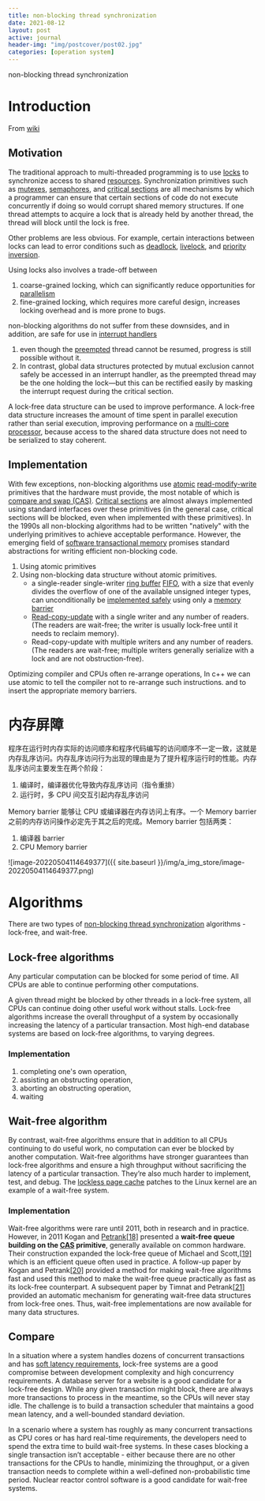 ```yaml
---
title: non-blocking thread synchronization
date: 2021-08-12
layout: post
active: journal
header-img: "img/postcover/post02.jpg"
categories: [operation system]
---
```


non-blocking thread synchronization

# Introduction

From [wiki](https://en.wikipedia.org/wiki/Non-blocking_algorithm)

## Motivation

The traditional approach to multi-threaded programming is to use [locks](https://en.wikipedia.org/wiki/Lock_(computer_science)) to synchronize access to shared [resources](https://en.wikipedia.org/wiki/Resource_(computer_science)). Synchronization primitives such as [mutexes](https://en.wikipedia.org/wiki/Mutual_exclusion), [semaphores](https://en.wikipedia.org/wiki/Semaphore_(programming)), and [critical sections](https://en.wikipedia.org/wiki/Critical_section) are all mechanisms by which a programmer can ensure that certain sections of code do not execute concurrently if doing so would corrupt shared memory structures. If one thread attempts to acquire a lock that is already held by another thread, the thread will block until the lock is free.

Other problems are less obvious. For example, certain interactions between locks can lead to error conditions such as [deadlock](https://en.wikipedia.org/wiki/Deadlock), [livelock](https://en.wikipedia.org/wiki/Livelock), and [priority inversion](https://en.wikipedia.org/wiki/Priority_inversion).

Using locks also involves a trade-off between 

1. coarse-grained locking, which can significantly reduce opportunities for [parallelism](https://en.wikipedia.org/wiki/Parallel_computing) 
2. fine-grained locking, which requires more careful design, increases locking overhead and is more prone to bugs.

non-blocking algorithms do not suffer from these downsides, and in addition, are safe for use in [interrupt handlers](https://en.wikipedia.org/wiki/Interrupt_handler)

1. even though the [preempted](https://en.wikipedia.org/wiki/Pre-emptive_multitasking) thread cannot be resumed, progress is still possible without it.
2. In contrast, global data structures protected by mutual exclusion cannot safely be accessed in an interrupt handler, as the preempted thread may be the one holding the lock—but this can be rectified easily by masking the interrupt request during the critical section.

A lock-free data structure can be used to improve performance. A lock-free data structure increases the amount of time spent in parallel execution rather than serial execution, improving performance on a [multi-core processor](https://en.wikipedia.org/wiki/Multi-core_processor), because access to the shared data structure does not need to be serialized to stay coherent.

## Implementation

With few exceptions, non-blocking algorithms use [atomic](https://en.wikipedia.org/wiki/Linearizability) [read-modify-write](https://en.wikipedia.org/wiki/Read-modify-write) primitives that the hardware must provide, the most notable of which is [compare and swap (CAS)](https://en.wikipedia.org/wiki/Compare-and-swap). [Critical sections](https://en.wikipedia.org/wiki/Critical_section) are almost always implemented using standard interfaces over these primitives (in the general case, critical sections will be blocked, even when implemented with these primitives). In the 1990s all non-blocking algorithms had to be written "natively" with the underlying primitives to achieve acceptable performance. However, the emerging field of [software transactional memory](https://en.wikipedia.org/wiki/Software_transactional_memory) promises standard abstractions for writing efficient non-blocking code.

1. Using atomic primitives
2. Using non-blocking data structure without atomic primitives. 
   - a single-reader single-writer [ring buffer](https://en.wikipedia.org/wiki/Circular_buffer) [FIFO](https://en.wikipedia.org/wiki/FIFO_(computing_and_electronics)), with a size that evenly divides the overflow of one of the available unsigned integer types, can unconditionally be [implemented safely](https://en.wikipedia.org/wiki/Producer–consumer_problem#Without_semaphores_or_monitors) using only a [memory barrier](https://en.wikipedia.org/wiki/Memory_barrier)
   - [Read-copy-update](https://en.wikipedia.org/wiki/Read-copy-update) with a single writer and any number of readers. (The readers are wait-free; the writer is usually lock-free until it needs to reclaim memory).
   - Read-copy-update with multiple writers and any number of readers. (The readers are wait-free; multiple writers generally serialize with a lock and are not obstruction-free).

Optimizing compiler and CPUs often re-arrange operations, In c++ we can use atomic to tell the compiler not to re-arrange such instructions. and to insert the appropriate memory barriers. 

# 内存屏障

程序在运行时内存实际的访问顺序和程序代码编写的访问顺序不一定一致，这就是内存乱序访问。内存乱序访问行为出现的理由是为了提升程序运行时的性能。内存乱序访问主要发生在两个阶段：

1. 编译时，编译器优化导致内存乱序访问（指令重排）
2. 运行时，多 CPU 间交互引起内存乱序访问

Memory barrier 能够让 CPU 或编译器在内存访问上有序。一个 Memory barrier 之前的内存访问操作必定先于其之后的完成。Memory barrier 包括两类：

1. 编译器 barrier
2. CPU Memory barrier

![image-20220504114649377]({{ site.baseurl }}/img/a_img_store/image-20220504114649377.png)

# Algorithms

There are two types of [non-blocking thread synchronization](http://en.wikipedia.org/wiki/Non-blocking_synchronization) algorithms - lock-free, and wait-free.

## Lock-free algorithms

Any particular computation can be blocked for some period of time. All CPUs are able to continue performing other computations. 

A given thread might be blocked by other threads in a lock-free system, all CPUs can continue doing other useful work without stalls. Lock-free algorithms increase the overall throughput of a system by occasionally increasing the latency of a particular transaction. Most high-end database systems are based on lock-free algorithms, to varying degrees.

### Implementation

1. completing one's own operation, 
2. assisting an obstructing operation, 
3. aborting an obstructing operation,  
4. waiting



## Wait-free algorithm

By contrast, wait-free algorithms ensure that in addition to all CPUs continuing to do useful work, no computation can ever be blocked by another computation. Wait-free algorithms have stronger guarantees than lock-free algorithms and ensure a high throughput without sacrificing the latency of a particular transaction. They’re also much harder to implement, test, and debug. The [lockless page cache](http://lwn.net/Articles/291826/) patches to the Linux kernel are an example of a wait-free system.

### Implementation

Wait-free algorithms were rare until 2011, both in research and in practice. However, in 2011 Kogan and [Petrank](https://en.wikipedia.org/wiki/Erez_Petrank)[[18\]](https://en.wikipedia.org/wiki/Non-blocking_algorithm#cite_note-wf-queue-18) presented a **wait-free queue building on the [CAS](https://en.wikipedia.org/wiki/Compare-and-swap) primitive**, generally available on common hardware. Their construction expanded the lock-free queue of Michael and Scott,[[19\]](https://en.wikipedia.org/wiki/Non-blocking_algorithm#cite_note-lf-queue-19) which is an efficient queue often used in practice. A follow-up paper by Kogan and Petrank[[20\]](https://en.wikipedia.org/wiki/Non-blocking_algorithm#cite_note-wf-fpsp-20) provided a method for making wait-free algorithms fast and used this method to make the wait-free queue practically as fast as its lock-free counterpart. A subsequent paper by Timnat and Petrank[[21\]](https://en.wikipedia.org/wiki/Non-blocking_algorithm#cite_note-wf-simulation-21) provided an automatic mechanism for generating wait-free data structures from lock-free ones. Thus, wait-free implementations are now available for many data structures.

## Compare

In a situation where a system handles dozens of concurrent transactions and has [soft latency requirements](http://en.wikipedia.org/wiki/Real-time_computing#Hard_and_soft_real-time_systems), lock-free systems are a good compromise between development complexity and high concurrency requirements. A database server for a website is a good candidate for a lock-free design. While any given transaction might block, there are always more transactions to process in the meantime, so the CPUs will never stay idle. The challenge is to build a transaction scheduler that maintains a good mean latency, and a well-bounded standard deviation.

In a scenario where a system has roughly as many concurrent transactions as CPU cores or has hard real-time requirements, the developers need to spend the extra time to build wait-free systems. In these cases blocking a single transaction isn’t acceptable - either because there are no other transactions for the CPUs to handle, minimizing the throughput, or a given transaction needs to complete within a well-defined non-probabilistic time period. Nuclear reactor control software is a good candidate for wait-free systems.

